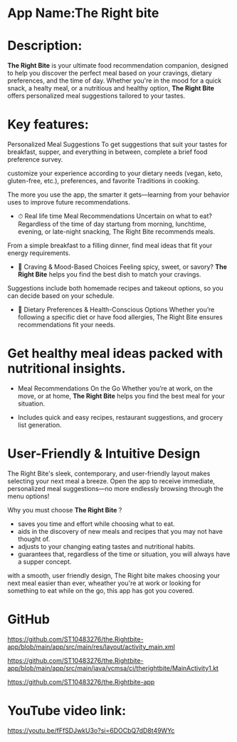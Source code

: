 # App Name:The Right bite

# Description:
**The Right Bite** is your ultimate food recommendation companion, designed to help you discover the perfect meal based on your cravings, dietary preferences, and the time of day. Whether you're in the mood for a quick snack, a healty meal, or a nutritious and healthy option, **The Right Bite** offers personalized meal suggestions tailored to your tastes.  

# Key features:
Personalized Meal Suggestions
To get suggestions that suit your tastes for breakfast, supper, and everything in between, complete a brief food preference survey.

customize your experience according to your dietary needs (vegan, keto, gluten-free, etc.), preferences, and favorite Traditions in cooking.

The more you use the app, the smarter it gets—learning from your behavior uses to improve future recommendations.

- ⏱ Real life time Meal Recommendations
Uncertain on what to eat?  Regardless of the time of day startung from morning, lunchtime, evening, or late-night snacking, The Right Bite recommends meals.

From a simple breakfast to a filling dinner, find meal ideas that fit your energy requirements.

- 🍗 Craving & Mood-Based Choices
Feeling spicy, sweet, or savory? **The Right Bite** helps you find the best dish to match your cravings.

Suggestions include both homemade recipes and takeout options, so you can decide based on your schedule.

- 🥗 Dietary Preferences & Health-Conscious Options
Whether you’re following a specific diet or have food allergies, The Right Bite ensures recommendations fit your needs.

# Get healthy meal ideas packed with nutritional insights.

- Meal Recommendations On the Go
Whether you’re at work, on the move, or at home, **The Right Bite** helps you find the best meal for your situation.

- Includes quick and easy recipes, restaurant suggestions, and grocery list generation.

# User-Friendly & Intuitive Design
The Right Bite's sleek, contemporary, and user-friendly layout makes selecting your next meal a breeze.  Open the app to receive immediate, personalized meal suggestions—no more endlessly browsing through the menu options!

Why you must choose **The Right Bite** ?
- saves you time and effort while choosing what to eat.
- aids in the discovery of new meals and recipes that you may not have thought of.
- adjusts to your changing eating tastes and nutritional habits.
- guarantees that, regardless of the time or situation, you will always have a supper concept.

with a smooth, user friendly design, The Right bite makes choosing your next meal easier than ever, wheather you're at work or looking for something to eat while on the go, this app has got you covered.

# GitHub
https://github.com/ST10483276/the.Rightbite-app/blob/main/app/src/main/res/layout/activity_main.xml


https://github.com/ST10483276/the.Rightbite-app/blob/main/app/src/main/java/vcmsa/ci/therightbite/MainActivity1.kt


https://github.com/ST10483276/the.Rightbite-app

# YouTube video link:
https://youtu.be/fFfSDJwkU3o?si=6DOCbQ7dD8t49WYc
